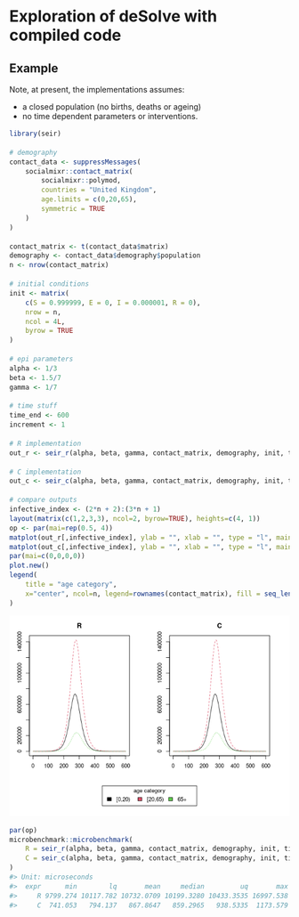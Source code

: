 
<!-- README.md is generated from README.Rmd. Please edit that file -->

# Exploration of deSolve with compiled code

<!-- badges: start -->
<!-- badges: end -->

## Example

Note, at present, the implementations assumes:

- a closed population (no births, deaths or ageing)
- no time dependent parameters or interventions.

``` r
library(seir)

# demography
contact_data <- suppressMessages(
    socialmixr::contact_matrix(
        socialmixr::polymod,
        countries = "United Kingdom",
        age.limits = c(0,20,65),
        symmetric = TRUE
    )
)

contact_matrix <- t(contact_data$matrix)
demography <- contact_data$demography$population
n <- nrow(contact_matrix)

# initial conditions
init <- matrix(
    c(S = 0.999999, E = 0, I = 0.000001, R = 0),
    nrow = n,
    ncol = 4L,
    byrow = TRUE
)

# epi parameters
alpha <- 1/3
beta <- 1.5/7
gamma <- 1/7

# time stuff
time_end <- 600
increment <- 1

# R implementation
out_r <- seir_r(alpha, beta, gamma, contact_matrix, demography, init, time_end)

# C implementation
out_c <- seir_c(alpha, beta, gamma, contact_matrix, demography, init, time_end)

# compare outputs
infective_index <- (2*n + 2):(3*n + 1)
layout(matrix(c(1,2,3,3), ncol=2, byrow=TRUE), heights=c(4, 1))
op <- par(mai=rep(0.5, 4))
matplot(out_r[,infective_index], ylab = "", xlab = "", type = "l", main = "R")
matplot(out_c[,infective_index], ylab = "", xlab = "", type = "l", main = "C")
par(mai=c(0,0,0,0))
plot.new()
legend(
    title = "age category",
    x="center", ncol=n, legend=rownames(contact_matrix), fill = seq_len(n)
)
```

![](man/figures/README-example-1.png)<!-- -->

``` r
par(op)
microbenchmark::microbenchmark(
    R = seir_r(alpha, beta, gamma, contact_matrix, demography, init, time_end),
    C = seir_c(alpha, beta, gamma, contact_matrix, demography, init, time_end)
)
#> Unit: microseconds
#>  expr      min        lq       mean     median         uq       max neval cld
#>     R 9799.274 10117.782 10732.0709 10199.3280 10433.3535 16997.538   100  a 
#>     C  741.053   794.137   867.8647   859.2965   938.5335  1173.579   100   b
```
